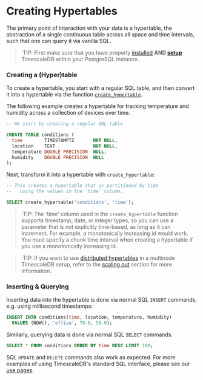 # Creating Hypertables

The primary point of interaction with your data is a hypertable,
the abstraction of a single continuous table across all space and time intervals, such that one can query it via vanilla SQL.

>:TIP: First make sure that you have properly [installed][] **AND [setup][]** TimescaleDB within your PostgreSQL instance.

### Creating a (Hyper)table [](create-hypertable)
To create a hypertable, you start with a regular SQL table, and then convert
it into a hypertable via the function [`create_hypertable`][create_hypertable].

The following example creates a hypertable for tracking
temperature and humidity across a collection of devices over time.

```sql
-- We start by creating a regular SQL table

CREATE TABLE conditions (
  time        TIMESTAMPTZ       NOT NULL,
  location    TEXT              NOT NULL,
  temperature DOUBLE PRECISION  NULL,
  humidity    DOUBLE PRECISION  NULL
);
```

Next, transform it into a hypertable with `create_hypertable`:

```sql
-- This creates a hypertable that is partitioned by time
--   using the values in the `time` column.

SELECT create_hypertable('conditions', 'time');
```

>:TIP: The 'time' column used in the `create_hypertable` function supports
timestamp, date, or integer types, so you can use a parameter that is not
explicitly time-based, as long as it can increment.  For example, a
monotonically increasing id would work. You must specify a chunk time interval
when creating a hypertable if you use a monotonically increasing id.  

>:TIP: If you want to use [distributed hypertables][create_distributed_hypertable] in a multinode
TimescaleDB setup, refer to the [scaling out][scaling-out] section for more information.

### Inserting & Querying [](inserting-querying)
Inserting data into the hypertable is done via normal SQL `INSERT` commands,
e.g. using millisecond timestamps:
```sql
INSERT INTO conditions(time, location, temperature, humidity)
  VALUES (NOW(), 'office', 70.0, 50.0);
```

Similarly, querying data is done via normal SQL `SELECT` commands.
```sql
SELECT * FROM conditions ORDER BY time DESC LIMIT 100;
```

SQL `UPDATE` and `DELETE` commands also work as expected. For more
examples of using TimescaleDB's standard SQL interface, please see our
[use pages][].

[installed]: /getting-started/installation
[setup]: /getting-started/setup
[create_hypertable]: /api#create_hypertable
[use pages]: /using-timescaledb
[create_distributed_hypertable]: /api#create_distributed_hypertable
[scaling-out]: /getting-started/scaling-out

